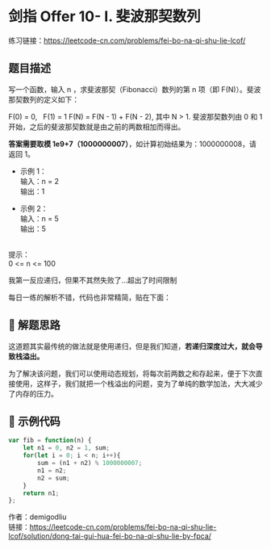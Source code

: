 # 剑指 Offer 10- I. 斐波那契数列  
练习链接：https://leetcode-cn.com/problems/fei-bo-na-qi-shu-lie-lcof/  
## 题目描述 
写一个函数，输入 n ，求斐波那契（Fibonacci）数列的第 n 项（即 F(N)）。斐波那契数列的定义如下：

F(0) = 0,   F(1) = 1
F(N) = F(N - 1) + F(N - 2), 其中 N > 1.
斐波那契数列由 0 和 1 开始，之后的斐波那契数就是由之前的两数相加而得出。

**答案需要取模 1e9+7（1000000007）**，如计算初始结果为：1000000008，请返回 1。

* 示例 1：  
输入：n = 2  
输出：1  

* 示例 2：  
输入：n = 5  
输出：5  
 

提示：  
0 <= n <= 100

我第一反应递归，但果不其然失败了...超出了时间限制

每日一练的解析不错，代码也非常精简，贴在下面：  
## 🧠 解题思路  
这道题其实最传统的做法就是使用递归，但是我们知道，**若递归深度过大，就会导致栈溢出。**

为了解决该问题，我们可以使用动态规划，将每次前两数之和存起来，便于下次直接使用，这样子，我们就把一个栈溢出的问题，变为了单纯的数学加法，大大减少了内存的压力。  

## 🍭 示例代码  
```javascript
var fib = function(n) {
    let n1 = 0, n2 = 1, sum;
    for(let i = 0; i < n; i++){
        sum = (n1 + n2) % 1000000007;
        n1 = n2;
        n2 = sum;
    }
    return n1;
};
```

作者：demigodliu  
链接：https://leetcode-cn.com/problems/fei-bo-na-qi-shu-lie-lcof/solution/dong-tai-gui-hua-fei-bo-na-qi-shu-lie-by-fpca/  